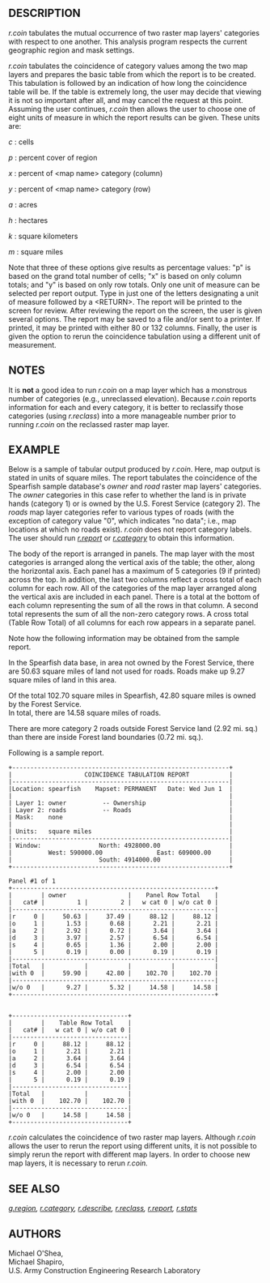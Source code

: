 ## DESCRIPTION

*r.coin* tabulates the mutual occurrence of two raster map layers\'
categories with respect to one another. This analysis program respects
the current geographic region and mask settings.

*r.coin* tabulates the coincidence of category values among the two map
layers and prepares the basic table from which the report is to be
created. This tabulation is followed by an indication of how long the
coincidence table will be. If the table is extremely long, the user may
decide that viewing it is not so important after all, and may cancel the
request at this point. Assuming the user continues, *r.coin* then allows
the user to choose one of eight units of measure in which the report
results can be given. These units are:

*c*
:   cells

*p*
:   percent cover of region

*x*
:   percent of \<map name\> category (column)

*y*
:   percent of \<map name\> category (row)

*a*
:   acres

*h*
:   hectares

*k*
:   square kilometers

*m*
:   square miles

Note that three of these options give results as percentage values:
\"p\" is based on the grand total number of cells; \"x\" is based on
only column totals; and \"y\" is based on only row totals. Only one unit
of measure can be selected per report output. Type in just one of the
letters designating a unit of measure followed by a \<RETURN\>. The
report will be printed to the screen for review. After reviewing the
report on the screen, the user is given several options. The report may
be saved to a file and/or sent to a printer. If printed, it may be
printed with either 80 or 132 columns. Finally, the user is given the
option to rerun the coincidence tabulation using a different unit of
measurement.

## NOTES

It is **not** a good idea to run *r.coin* on a map layer which has a
monstrous number of categories (e.g., unreclassed elevation). Because
*r.coin* reports information for each and every category, it is better
to reclassify those categories (using *r.reclass*) into a more
manageable number prior to running *r.coin* on the reclassed raster map
layer.

## EXAMPLE

Below is a sample of tabular output produced by *r.coin*. Here, map
output is stated in units of square miles. The report tabulates the
coincidence of the Spearfish sample database\'s *owner* and *road*
raster map layers\' categories. The *owner* categories in this case
refer to whether the land is in private hands (category 1) or is owned
by the U.S. Forest Service (category 2). The *roads* map layer
categories refer to various types of roads (with the exception of
category value \"0\", which indicates \"no data\"; i.e., map locations
at which no roads exist). *r.coin* does not report category labels. The
user should run *[r.report](r.report.html)* or
*[r.category](r.category.html)* to obtain this information.

The body of the report is arranged in panels. The map layer with the
most categories is arranged along the vertical axis of the table; the
other, along the horizontal axis. Each panel has a maximum of 5
categories (9 if printed) across the top. In addition, the last two
columns reflect a cross total of each column for each row. All of the
categories of the map layer arranged along the vertical axis are
included in each panel. There is a total at the bottom of each column
representing the sum of all the rows in that column. A second total
represents the sum of all the non-zero category rows. A cross total
(Table Row Total) of all columns for each row appears in a separate
panel.

Note how the following information may be obtained from the sample
report.

In the Spearfish data base, in area not owned by the Forest Service,
there are 50.63 square miles of land not used for roads. Roads make up
9.27 square miles of land in this area.

Of the total 102.70 square miles in Spearfish, 42.80 square miles is
owned by the Forest Service.\
In total, there are 14.58 square miles of roads.

There are more category 2 roads outside Forest Service land (2.92 mi.
sq.) than there are inside Forest land boundaries (0.72 mi. sq.).

Following is a sample report.

```
+------------------------------------------------------------+
|                    COINCIDENCE TABULATION REPORT           |
|------------------------------------------------------------|
|Location: spearfish    Mapset: PERMANENT   Date: Wed Jun 1  |
|                                                            |
| Layer 1: owner          -- Ownership                       |
| Layer 2: roads          -- Roads                           |
| Mask:    none                                              |
|                                                            |
| Units:   square miles                                      |
|------------------------------------------------------------|
| Window:                North: 4928000.00                   |
|          West: 590000.00               East: 609000.00     |
|                        South: 4914000.00                   |
+------------------------------------------------------------+

Panel #1 of 1
+--------------------------------------------------------+
|        | owner                 |    Panel Row Total    |
|   cat# |         1 |         2 |   w cat 0 | w/o cat 0 |
|--------------------------------------------------------|
|r     0 |     50.63 |     37.49 |     88.12 |     88.12 |
|o     1 |      1.53 |      0.68 |      2.21 |      2.21 |
|a     2 |      2.92 |      0.72 |      3.64 |      3.64 |
|d     3 |      3.97 |      2.57 |      6.54 |      6.54 |
|s     4 |      0.65 |      1.36 |      2.00 |      2.00 |
|      5 |      0.19 |      0.00 |      0.19 |      0.19 |
|--------------------------------------------------------|
|Total   |           |           |           |           |
|with 0  |     59.90 |     42.80 |    102.70 |    102.70 |
|--------------------------------------------------------|
|w/o 0   |      9.27 |      5.32 |     14.58 |     14.58 |
+--------------------------------------------------------+


+--------------------------------+
|        |    Table Row Total    |
|   cat# |   w cat 0 | w/o cat 0 |
|--------------------------------|
|r     0 |     88.12 |     88.12 |
|o     1 |      2.21 |      2.21 |
|a     2 |      3.64 |      3.64 |
|d     3 |      6.54 |      6.54 |
|s     4 |      2.00 |      2.00 |
|      5 |      0.19 |      0.19 |
|--------------------------------|
|Total   |           |           |
|with 0  |    102.70 |    102.70 |
|--------------------------------|
|w/o 0   |     14.58 |     14.58 |
+--------------------------------+
```

*r.coin* calculates the coincidence of two raster map layers. Although
*r.coin* allows the user to rerun the report using different units, it
is not possible to simply rerun the report with different map layers. In
order to choose new map layers, it is necessary to rerun *r.coin.*

## SEE ALSO

*[g.region](g.region.html), [r.category](r.category.html),
[r.describe](r.describe.html), [r.reclass](r.reclass.html),
[r.report](r.report.html), [r.stats](r.stats.html)*

## AUTHORS

Michael O\'Shea,\
Michael Shapiro,\
U.S. Army Construction Engineering Research Laboratory
